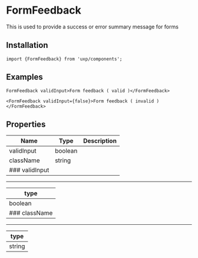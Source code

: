 # FormFeedback

This is used to provide a success or error summary message for forms

## Installation

```tsx
import {FormFeedback} from 'uxp/components';
```

## Examples

```tsx
FormFeedback validInput>Form feedback ( valid )</FormFeedback>
```

```tsx
<FormFeedback validInput={false}>Form feedback ( invalid )</FormFeedback>
```

## Properties

| Name           | Type    | Description |
| -------------- | ------- | ----------- |
| validInput     | boolean |             |
| className      | string  |             |
| ### validInput |         |             |

***

| type          |
| ------------- |
| boolean       |
| ### className |

***

| type   |
| ------ |
| string |
